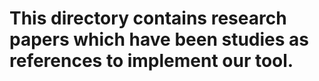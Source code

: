 # This directory contains research papers which have been studies as references to implement our tool.
